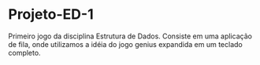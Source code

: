 # Projeto-ED-1
Primeiro jogo da disciplina Estrutura de Dados. Consiste em uma aplicação de fila, onde utilizamos a idéia do jogo genius expandida em um teclado completo.
